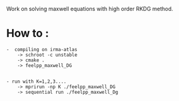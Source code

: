 Work on solving maxwell equations with high order RKDG method.

# How to :
	-  compiling on irma-atlas
		-> schroot -c unstable 
		-> cmake .
		-> feelpp_maxwell_DG


	- run with K=1,2,3....
		-> mprirun -np K ./feelpp_maxwell_DG
		-> sequential run ./feelpp_maxwell_Dg